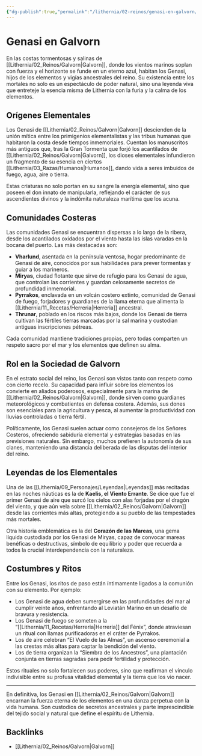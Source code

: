 ```yaml
---
{"dg-publish":true,"permalink":"/lithernia/02-reinos/genasi-en-galvorn/","title":"Genasi en Galvorn","tags":["lithernia","raza"]}
---
```


# Genasi en Galvorn

En las costas tormentosas y salinas de [[Lithernia/02_Reinos/Galvorn\|Galvorn]], donde los vientos marinos soplan con fuerza y el horizonte se funde en un eterno azul, habitan los Genasi, hijos de los elementos y vigías ancestrales del reino. Su existencia entre los mortales no solo es un espectáculo de poder natural, sino una leyenda viva que entreteje la esencia misma de Lithernia con la furia y la calma de los elementos.

## Orígenes Elementales

Los Genasi de [[Lithernia/02_Reinos/Galvorn\|Galvorn]] descienden de la unión mítica entre los primigenios elementalistas y las tribus humanas que habitaron la costa desde tiempos inmemoriales. Cuentan los manuscritos más antiguos que, tras la Gran Tormenta que forjó los acantilados de [[Lithernia/02_Reinos/Galvorn\|Galvorn]], los dioses elementales infundieron un fragmento de su esencia en ciertos [[Lithernia/03_Razas/Humanos\|Humanos]], dando vida a seres imbuidos de fuego, agua, aire o tierra.

Estas criaturas no solo portan en su sangre la energía elemental, sino que poseen el don innato de manipularla, reflejando el carácter de sus ascendientes divinos y la indómita naturaleza marítima que los acuna.

## Comunidades Costeras

Las comunidades Genasi se encuentran dispersas a lo largo de la ribera, desde los acantilados oxidados por el viento hasta las islas varadas en la bocana del puerto. Las más destacadas son:

- **Vharlund**, asentada en la península ventosa, hogar predominante de Genasi de aire, conocidos por sus habilidades para prever tormentas y guiar a los marineros.
- **Miryas**, ciudad flotante que sirve de refugio para los Genasi de agua, que controlan las corrientes y guardan celosamente secretos de profundidad inmemorial.
- **Pyrrakos**, enclavada en un volcán costero extinto, comunidad de Genasi de fuego, forjadores y guardianes de la llama eterna que alimenta la [[Lithernia/11_Recetas/Herreria\|Herreria]] ancestral.
- **Thrunar**, poblado en los riscos más bajos, donde los Genasi de tierra cultivan las fértiles tierras marcadas por la sal marina y custodian antiguas inscripciones pétreas.

Cada comunidad mantiene tradiciones propias, pero todas comparten un respeto sacro por el mar y los elementos que definen su alma.

## Rol en la Sociedad de Galvorn

En el estrato social del reino, los Genasi son vistos tanto con respeto como con cierto recelo. Su capacidad para influir sobre los elementos los convierte en aliados poderosos, especialmente para la marina de [[Lithernia/02_Reinos/Galvorn\|Galvorn]], donde sirven como guardianes meteorológicos y combatientes en defensa costera. Además, sus dones son esenciales para la agricultura y pesca, al aumentar la productividad con lluvias controladas o tierra fértil.

Políticamente, los Genasi suelen actuar como consejeros de los Señores Costeros, ofreciendo sabiduría elemental y estrategias basadas en las previsiones naturales. Sin embargo, muchos prefieren la autonomía de sus clanes, manteniendo una distancia deliberada de las disputas del interior del reino.

## Leyendas de los Elementales

Una de las [[Lithernia/09_Personajes/Leyendas\|Leyendas]] más recitadas en las noches náuticas es la de **Kaelis, el Viento Errante**. Se dice que fue el primer Genasi de aire que surcó los cielos con alas forjadas por el dragón del viento, y que aún vela sobre [[Lithernia/02_Reinos/Galvorn\|Galvorn]] desde las corrientes más altas, protegiendo a su pueblo de las tempestades más mortales.

Otra historia emblemática es la del **Corazón de las Mareas**, una gema líquida custodiada por los Genasi de Miryas, capaz de convocar mareas benéficas o destructivas, símbolo de equilibrio y poder que recuerda a todos la crucial interdependencia con la naturaleza.

## Costumbres y Ritos

Entre los Genasi, los ritos de paso están íntimamente ligados a la comunión con su elemento. Por ejemplo:

- Los Genasi de agua deben sumergirse en las profundidades del mar al cumplir veinte años, enfrentando al Leviatán Marino en un desafío de bravura y resistencia.
- Los Genasi de fuego se someten a la “[[Lithernia/11_Recetas/Herreria\|Herreria]] del Fénix”, donde atraviesan un ritual con llamas purificadoras en el cráter de Pyrrakos.
- Los de aire celebran “El Vuelo de las Almas”, un ascenso ceremonial a las crestas más altas para captar la bendición del viento.
- Los de tierra organizan la “Siembra de los Ancestros”, una plantación conjunta en tierras sagradas para pedir fertilidad y protección.

Estos rituales no solo fortalecen sus poderes, sino que reafirman el vínculo indivisible entre su profusa vitalidad elemental y la tierra que los vio nacer.

---

En definitiva, los Genasi en [[Lithernia/02_Reinos/Galvorn\|Galvorn]] encarnan la fuerza eterna de los elementos en una danza perpetua con la vida humana. Son custodios de secretos ancestrales y parte imprescindible del tejido social y natural que define el espíritu de Lithernia.

## Backlinks
- [[Lithernia/02_Reinos/Galvorn\|Galvorn]]
